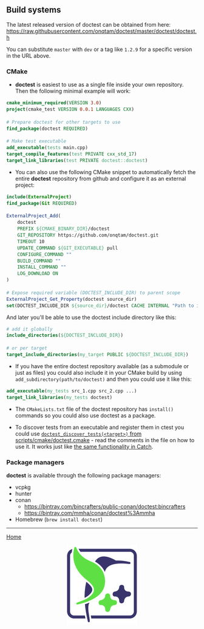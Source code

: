 ## Build systems

The latest released version of doctest can be obtained from here:
https://raw.githubusercontent.com/onqtam/doctest/master/doctest/doctest.h

You can substitute `master` with `dev` or a tag like `1.2.9` for a specific version in
the URL above.

### CMake

-   **doctest** is easiest to use as a single file inside your own repository. Then the
    following minimal example will work:

```cmake
cmake_minimum_required(VERSION 3.0)
project(cmake_test VERSION 0.0.1 LANGUAGES CXX)

# Prepare doctest for other targets to use
find_package(doctest REQUIRED)

# Make test executable
add_executable(tests main.cpp)
target_compile_features(test PRIVATE cxx_std_17)
target_link_libraries(test PRIVATE doctest::doctest)
```

-   You can also use the following CMake snippet to automatically fetch the entire
    **doctest** repository from github and configure it as an external project:

```cmake
include(ExternalProject)
find_package(Git REQUIRED)

ExternalProject_Add(
    doctest
    PREFIX ${CMAKE_BINARY_DIR}/doctest
    GIT_REPOSITORY https://github.com/onqtam/doctest.git
    TIMEOUT 10
    UPDATE_COMMAND ${GIT_EXECUTABLE} pull
    CONFIGURE_COMMAND ""
    BUILD_COMMAND ""
    INSTALL_COMMAND ""
    LOG_DOWNLOAD ON
)

# Expose required variable (DOCTEST_INCLUDE_DIR) to parent scope
ExternalProject_Get_Property(doctest source_dir)
set(DOCTEST_INCLUDE_DIR ${source_dir}/doctest CACHE INTERNAL "Path to include folder for doctest")
```

And later you'll be able to use the doctest include directory like this:

```cmake
# add it globally
include_directories(${DOCTEST_INCLUDE_DIR})

# or per target
target_include_directories(my_target PUBLIC ${DOCTEST_INCLUDE_DIR})
```

-   If you have the entire doctest repository available (as a submodule or just as
    files) you could also include it in your CMake build by using
    `add_subdirectory(path/to/doctest)` and then you could use it like this:

```cmake
add_executable(my_tests src_1.cpp src_2.cpp ...)
target_link_libraries(my_tests doctest)
```

-   The `CMakeLists.txt` file of the doctest repository has `install()` commands so you
    could also use doctest as a package.

-   To discover tests from an executable and register them in ctest you could use
    [`doctest_discover_tests(<target>)` from scripts/cmake/doctest.cmake](../../scripts/cmake/doctest.cmake) -
    read the comments in the file on how to use it. It works just like
    [the same functionality in Catch](https://github.com/catchorg/Catch2/blob/master/docs/cmake-integration.md#automatic-test-registration).

### Package managers

**doctest** is available through the following package managers:

-   vcpkg
-   hunter
-   conan
    -   https://bintray.com/bincrafters/public-conan/doctest:bincrafters
    -   https://bintray.com/mmha/conan/doctest%3Ammha
-   Homebrew (`brew install doctest`)

---

[Home](readme.md#reference)

<p align="center"><img src="../../scripts/data/logo/icon_2.svg"></p>
